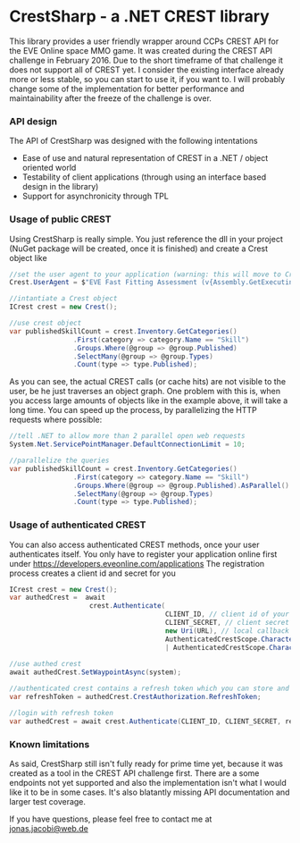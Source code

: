 # CrestSharp - a .NET CREST library
This library provides a user friendly wrapper around CCPs CREST API for the EVE Online space MMO game.
It was created during the CREST API challenge in February 2016. Due to the short timeframe of that challenge it does not support all of CREST yet.
I consider the existing interface already more or less stable, so you can start to use it, if you want to. I will probably change some of the implementation for better performance and maintainability after the freeze of the challenge is over.

### API design
The API of CrestSharp was designed with the following intentations
* Ease of use and natural representation of CREST in a .NET / object oriented world
* Testability of client applications (through using an interface based design in the library)
* Support for asynchronicity through TPL

### Usage of public CREST
Using CrestSharp is really simple. You just reference the dll in your project (NuGet package will be created, once it is finished) and create a Crest object like

```cs
//set the user agent to your application (warning: this will move to Crest.Settings after the freeze), e.g. 
Crest.UserAgent = $"EVE Fast Fitting Assessment (v{Assembly.GetExecutingAssembly() .GetName() .Version})";

//intantiate a Crest object
ICrest crest = new Crest();

//use crest object
var publishedSkillCount = crest.Inventory.GetCategories()
                .First(category => category.Name == "Skill")
                .Groups.Where(@group => @group.Published)
                .SelectMany(@group => @group.Types)
                .Count(type => type.Published);
```

As you can see, the actual CREST calls (or cache hits) are not visible to the user, be he just traverses an object graph.
One problem with this is, when you access large amounts of objects like in the example above, it will take a long time.
You can speed up the process, by parallelizing the HTTP requests where possible:

```cs
//tell .NET to allow more than 2 parallel open web requests
System.Net.ServicePointManager.DefaultConnectionLimit = 10;

//parallelize the queries
var publishedSkillCount = crest.Inventory.GetCategories()
                .First(category => category.Name == "Skill")
                .Groups.Where(@group => @group.Published).AsParallel() // optionally increase parallelism through .WithDegreeOfParallelism(10)
                .SelectMany(@group => @group.Types)
                .Count(type => type.Published);
```


### Usage of authenticated CREST
You can also access authenticated CREST methods, once your user authenticates itself.
You only have to register your application online first under https://developers.eveonline.com/applications
The registration process creates a client id and secret for you
```cs
ICrest crest = new Crest();
var authedCrest =  await
                    crest.Authenticate(
                                       CLIENT_ID, // client id of your application
                                       CLIENT_SECRET, // client secret of your application
                                       new Uri(URL), // local callback URL of your application (selected on application registration), e.g. http://localhost:54321
                                       AuthenticatedCrestScope.CharacterFittingsRead | AuthenticatedCrestScope.CharacterFittingsWrite //scopes your application needs
                                       | AuthenticatedCrestScope.CharacterLocationRead | AuthenticatedCrestScope.CharacterNavigationWrite);
									   
//use authed crest
await authedCrest.SetWaypointAsync(system);

//authenticated crest contains a refresh token which you can store and use later, so the user doesn't need to authorize your application again
var refreshToken = authedCrest.CrestAuthorization.RefreshToken;

//login with refresh token
var authedCrest = await crest.Authenticate(CLIENT_ID, CLIENT_SECRET, refreshToken);
```

### Known limitations
As said, CrestSharp still isn't fully ready for prime time yet, because it was created as a tool in the CREST API challenge first.
There are a some endpoints not yet supported and also the implementation isn't what I would like it to be in some cases.
It's also blatantly missing API documentation and larger test coverage.

If you have questions, please feel free to contact me at jonas.jacobi@web.de